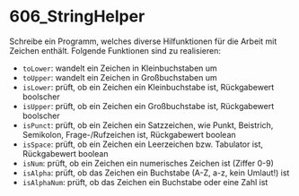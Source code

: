 # 606_StringHelper

Schreibe ein Programm, welches diverse Hilfunktionen für die Arbeit mit Zeichen enthält. Folgende Funktionen sind zu realisieren:
- `toLower`: wandelt ein Zeichen in Kleinbuchstaben um
- `toUpper`: wandelt ein Zeichen in Großbuchstaben um
- `isLower`: prüft, ob ein Zeichen ein Kleinbuchstabe ist, Rückgabewert boolscher
- `isUpper`: prüft, ob ein Zeichen ein Großbuchstabe ist, Rückgabewert boolscher
- `isPunct`: prüft, ob ein Zeichen ein Satzzeichen, wie Punkt, Beistrich, Semikolon, Frage-/Rufzeichen ist, Rückgabewert boolean
- `isSpace`: prüft, ob ein Zeichen ein Leerzeichen bzw. Tabulator ist, Rückgabewert boolean
- `isNum`: prüft, ob ein Zeichen ein numerisches Zeichen ist (Ziffer 0-9)
- `isAlpha`: prüft, ob das Zeichen ein Buchstabe (A-Z, a-z, kein Umlaut!) ist
- `isAlphaNum`: prüft, ob das Zeichen ein Buchstabe oder eine Zahl ist
